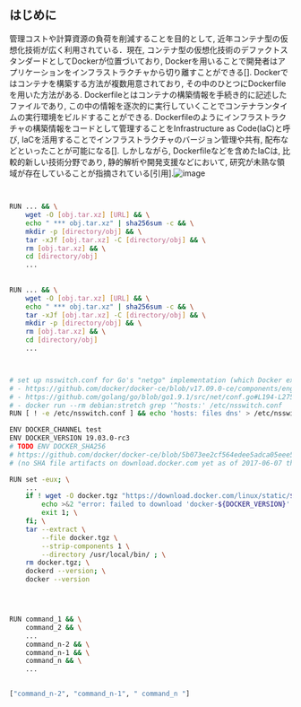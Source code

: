 ## はじめに
管理コストや計算資源の負荷を削減することを目的として, 近年コンテナ型の仮想化技術が広く利用されている．現在, コンテナ型の仮想化技術のデファクトスタンダードとしてDockerが位置づいており, Dockerを用いることで開発者はアプリケーションをインフラストラクチャから切り離すことができる[].
Dockerではコンテナを構築する方法が複数用意されており, その中のひとつにDockerfileを用いた方法がある. Dockerfileとはコンテナの構築情報を手続き的に記述したファイルであり, この中の情報を逐次的に実行していくことでコンテナランタイムの実行環境をビルドすることができる. Dockerfileのようにインフラストラクチャの構築情報をコードとして管理することをInfrastructure as Code(IaC)と呼び, IaCを活用することでインフラストラクチャのバージョン管理や共有, 配布などといったことが可能になる[].
しかしながら, Dockerfileなどを含めたIaCは, 比較的新しい技術分野であり, 静的解析や開発支援などにおいて, 研究が未熟な領域が存在していることが指摘されている[引用].![image](https://user-images.githubusercontent.com/51444995/190901121-f1817aca-0ace-4e2e-b699-837f67a2d756.png)



## 

```bash

RUN ... && \
    wget -O [obj.tar.xz] [URL] && \
    echo " *** obj.tar.xz" | sha256sum -c && \
    mkdir -p [directory/obj] && \
    tar -xJf [obj.tar.xz] -C [directory/obj] && \
    rm [obj.tar.xz] && \
    cd [directory/obj]
    ...
    
    
RUN ... && \
    wget -O [obj.tar.xz] [URL] && \
    echo " *** obj.tar.xz" | sha256sum -c && \
    tar -xJf [obj.tar.xz] -C [directory/obj] && \
    mkdir -p [directory/obj] && \
    rm [obj.tar.xz] && \
    cd [directory/obj]
    ...



# set up nsswitch.conf for Go's "netgo" implementation (which Docker explicitly uses)
# - https://github.com/docker/docker-ce/blob/v17.09.0-ce/components/engine/hack/make.sh#L149
# - https://github.com/golang/go/blob/go1.9.1/src/net/conf.go#L194-L275
# - docker run --rm debian:stretch grep '^hosts:' /etc/nsswitch.conf
RUN [ ! -e /etc/nsswitch.conf ] && echo 'hosts: files dns' > /etc/nsswitch.conf

ENV DOCKER_CHANNEL test
ENV DOCKER_VERSION 19.03.0-rc3
# TODO ENV DOCKER_SHA256
# https://github.com/docker/docker-ce/blob/5b073ee2cf564edee5adca05eee574142f7627bb/components/packaging/static/hash_files !!
# (no SHA file artifacts on download.docker.com yet as of 2017-06-07 though)

RUN set -eux; \
	...
	if ! wget -O docker.tgz "https://download.docker.com/linux/static/${DOCKER_CHANNEL}/${dockerArch}/docker-${DOCKER_VERSION}.tgz"; then \
		echo >&2 "error: failed to download 'docker-${DOCKER_VERSION}' from '${DOCKER_CHANNEL}' for '${dockerArch}'"; \
		exit 1; \
	fi; \
	tar --extract \
		--file docker.tgz \
		--strip-components 1 \
		--directory /usr/local/bin/ ; \
	rm docker.tgz; \
	dockerd --version; \
	docker --version




RUN command_1 && \
    command_2 && \
    ...
    command_n-2 && \
    command_n-1 && \
    command_n && \
    ...
    

["command_n-2", "command_n-1", " command_n "]






```
